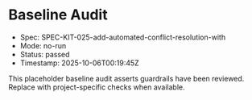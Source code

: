 # Baseline Audit

- Spec: SPEC-KIT-025-add-automated-conflict-resolution-with
- Mode: no-run
- Status: passed
- Timestamp: 2025-10-06T00:19:45Z

This placeholder baseline audit asserts guardrails have been reviewed. Replace with project-specific checks when available.
